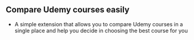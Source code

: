 ## Compare Udemy courses easily

- A simple extension that allows you to compare Udemy courses in a single place and help you decide in choosing the best course for you